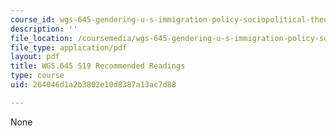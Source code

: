 ```yaml
---
course_id: wgs-645-gendering-u-s-immigration-policy-sociopolitical-theological-and-feminist-perspectives-spring-2019
description: ''
file_location: /coursemedia/wgs-645-gendering-u-s-immigration-policy-sociopolitical-theological-and-feminist-perspectives-spring-2019/264046d1a2b3802e10d8387a13ac7d88_MITWGS_645S19_RecReadings.pdf
file_type: application/pdf
layout: pdf
title: WGS.645 S19 Recommended Readings
type: course
uid: 264046d1a2b3802e10d8387a13ac7d88

---
```

None